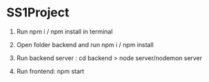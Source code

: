 # SS1Project

1. Run npm i / npm install in terminal
2. Open folder backend and run npm i / npm install

3. Run backend server : cd backend > node server/nodemon server
4. Run frontend: npm start
